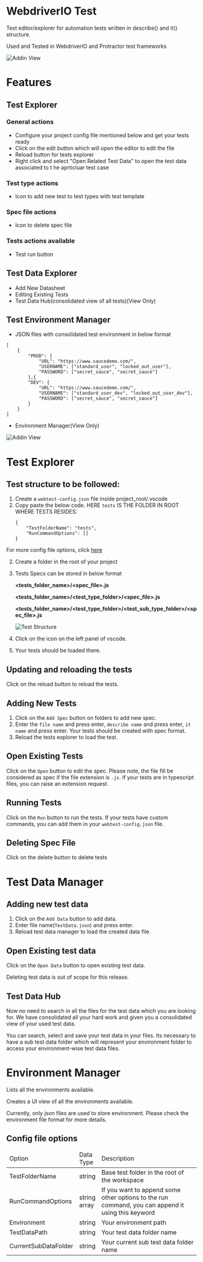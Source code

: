 # WebdriverIO Test

Test editor/explorer for automation tests written in describe() and it() structure.

Used and Tested in WebdriverIO and Protractor test frameworks

![Addin View](https://raw.githubusercontent.com/WebTest-Framework/WebTest/main/icons/TestViews.PNG?token=AKFBATEQROBIMUAO6742ELDAM2TM6 "Addin View")

# Features

## Test Explorer

### General actions
- Configure your project config file mentioned below and get your tests ready
- Click on the edit button which will open the editor to edit the file
- Reload button for tests explorer
- Right click and select "Open Related Test Data" to open the test data associated to t he aprticluar test case
### Test type actions
- Icon to add new test to test types with test template
### Spec file actions
- Icon to delete spec file
### Tests actions available
- Test run button

## Test Data Explorer
- Add New Datasheet
- Editing Existing Tests
- Test Data Hub(consolidated view of all tests)(View Only)

## Test Environment Manager
- JSON files with consolidated test environment in below format

```
[
    {
        "PROD": {
            "URL": "https://www.saucedemo.com/",
            "USERNAME": ["standard_user", "locked_out_user"],
            "PASSWORD": ["secret_sauce", "secret_sauce"]
        },{
        "DEV": {
            "URL": "https://www.saucedemo.com/",
            "USERNAME": ["standard_user_dev", "locked_out_user_dev"],
            "PASSWORD": ["secret_sauce", "secret_sauce"]
        }
    }
]
```

- Environment Manager(View Only)

![Addin View](https://raw.githubusercontent.com/WebTest-Framework/WebTest/main/icons/EnvManager.PNG?token=AKFBATFXUDCVKY7N2E2FMV3AM2TPI "Addin View")

# Test Explorer

## Test  structure to be followed:

1. Create a `webtest-config.json` file inside project_root/.vscode
2. Copy paste the below code. HERE `tests` IS THE FOLDER IN ROOT WHERE TESTS RESIDES:
    ```
    {
        "TestFolderName": "tests",
        "RunCommandOptions": []
    }
    ```
For more config file options, click [here](#Config-file-options)

2. Create a folder in the root of your project
3. Tests Specs can be stored in below format

    <b><tests_folder_name>/<spec_file>.js</b>

    <b><tests_folder_name>/<test_type_folder>/<spec_file>.js</b>

    <b><tests_folder_name>/<test_type_folder>/<test_sub_type_folder>/<spec_file>.js</b>

    ![Test Structure](https://raw.githubusercontent.com/WebTest-Framework/WebTest/main/icons/Structure.PNG?token=AKFBATD2KV6C7VT7WZGPQELAM2TQY "Test Structure")

3. Click on the icon on the left panel of vscode.
4. Your tests should be loaded there.

## Updating and reloading the tests

Click on the reload button to reload the tests.

## Adding New Tests

1. Click on the `Add Spec` button on folders to add new spec.
2. Enter the `file name` and press enter, `describe name` and press enter, `it name` and press enter. 
Your tests should be created with spec format.
3. Reload the tests explorer to load the test.

## Open Existing Tests

Click on the `Open` button to edit the spec. 
Please note, the file fill be considered as spec if the file extension is `.js`.
If your tests are in typescript files, you can raise an extension request.

## Running Tests

Click on the `Run` button to run the tests.
If your tests have custom commands, you can add them in your `webtest-config.json` file.

## Deleting Spec File

Click on the delete button to delete tests

# Test Data Manager

## Adding new test data

1. Click on the `Add Data` button to add data.
2. Enter file name(`TestData.json`) and press enter.
3. Reload test data manager to load the created data file.

## Open Existing test data

Click on the `Open Data` button to open existing test data.

Deleting test data is out of scope for this release.

## Test Data Hub

Now no need to search in all the files for the test data which you are looking for. We have consolidated all your hard work and given you a consolidated view of your used test data. 

You can search, select and save your test data in your files. Its necessary to have a sub test data folder which will represent your environment folder to access your environment-wise test data files.

# Environment Manager

Lists all the environments available.

Creates a UI view of all the environments available.

Currently, only json files are used to store environment. Please check the environment file format for more details.

## Config file options

<table style="width:100%">
    <thead>
        <tr>
            <td style="width:25%">Option</td>
            <td style="width:10%">Data Type</td>
            <td style="width:75%">Description</td>
        </tr>
    </thead>
    <tbody>
        <tr>
            <td style="width:25%">TestFolderName</td>
            <td style="width:10%">string</td>
            <td style="width:75%">Base test folder in the root of the workspace</td>
        </tr>
        <tr>
            <td style="width:25%">RunCommandOptions</td>
            <td style="width:10%">string array</td>
            <td style="width:75%">If you want to append some other options to the run command, you can append it using this keyword</td>
        </tr>
        <tr>
            <td style="width:25%">Environment</td>
            <td style="width:10%">string</td>
            <td style="width:75%">Your environment path</td>
        </tr>
        <tr>
            <td style="width:25%">TestDataPath</td>
            <td style="width:10%">string</td>
            <td style="width:75%">Your test data folder name</td>
        </tr>
        <tr>
            <td style="width:25%">CurrentSubDataFolder</td>
            <td style="width:10%">string</td>
            <td style="width:75%">Your current sub test data folder name</td>
        </tr>
    </tbody>
</table>